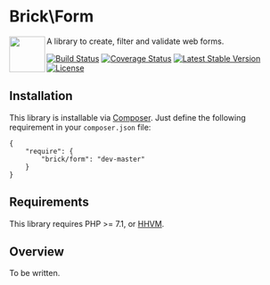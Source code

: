 Brick\Form
==========

<img src="https://raw.githubusercontent.com/brick/brick/master/logo.png" alt="" align="left" height="64">

A library to create, filter and validate web forms.

[![Build Status](https://secure.travis-ci.org/brick/form.svg?branch=master)](http://travis-ci.org/brick/form)
[![Coverage Status](https://coveralls.io/repos/brick/form/badge.svg?branch=master)](https://coveralls.io/r/brick/form?branch=master)
[![Latest Stable Version](https://poser.pugx.org/brick/form/v/stable)](https://packagist.org/packages/brick/form)
[![License](https://img.shields.io/badge/license-MIT-blue.svg)](http://opensource.org/licenses/MIT)

Installation
------------

This library is installable via [Composer](https://getcomposer.org/).
Just define the following requirement in your `composer.json` file:

    {
        "require": {
            "brick/form": "dev-master"
        }
    }

Requirements
------------

This library requires PHP >= 7.1, or [HHVM](http://hhvm.com/).

Overview
--------

To be written.
